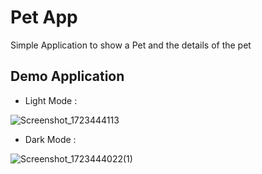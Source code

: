# Pet App

Simple Application to show a Pet and the details of the pet

## Demo Application


- Light Mode :        
  
![Screenshot_1723444113](https://github.com/user-attachments/assets/9873cf98-127b-4eb8-bc42-d1ade7e7c389)


- Dark Mode :

![Screenshot_1723444022(1)](https://github.com/user-attachments/assets/36c132dc-a5fc-4fea-b3c0-0cd0938751ab)
  

